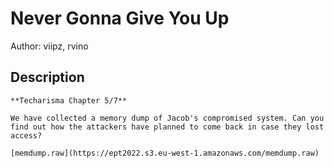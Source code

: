 # Never Gonna Give You Up
Author: viipz, rvino
## Description
```
**Techarisma Chapter 5/7**

We have collected a memory dump of Jacob's compromised system. Can you find out how the attackers have planned to come back in case they lost access? 

[memdump.raw](https://ept2022.s3.eu-west-1.amazonaws.com/memdump.raw)

```
